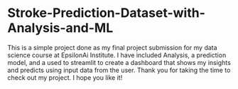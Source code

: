 # Stroke-Prediction-Dataset-with-Analysis-and-ML
This is a simple project done as my final project submission for my data science course at EpsilonAi Institute. I have included Analysis, a prediction model, and a used to streamlit to create a dashboard that shows my insights and predicts using input data from the user. Thank you for taking the time to check out my project. I hope you like it!
